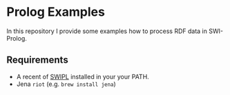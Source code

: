 # Prolog Examples

In this repository I provide some examples how to process RDF data in SWI-Prolog.

## Requirements

- A recent of [SWIPL](https://www.swi-prolog.org) installed in your your PATH.
- Jena `riot` (e.g. `brew install jena`)
